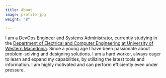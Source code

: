 ```yaml
---
title: About
image: profile.jpg
weight: "8"

---
```

<p>I am a DevOps Engineer and Systems Administrator, currently studying in the <a href=https://ece.uowm.gr/?lan=en target=_blank>Department of Electrical and Computer Engineering at University of Western Macedonia</a>. Since a young age I have been passionate about problem-solving and designing solutions. I am a hard worker, always eager to learn and expand my capabilities, by utilizing the latest tools and information. I am highly motivated and can perform efficiently even under pressure.</p>